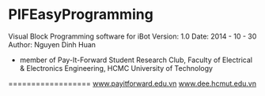 PIFEasyProgramming
==================

Visual Block Programming software for iBot
Version: 1.0
Date: 2014 - 10 - 30
Author: Nguyen Dinh Huan
 - member of Pay-It-Forward Student Research Club,
Faculty of Electrical & Electronics Engineering,
HCMC University of Technology

==================
www.payitforward.edu.vn
www.dee.hcmut.edu.vn